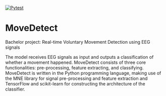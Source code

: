 [![Pytest](https://github.com/andreaslborg/p6-movedetect/actions/workflows/pylinter.yml/badge.svg?branch=main)](https://github.com/andreaslborg/p6-movedetect/actions/workflows/pylinter.yml)

# MoveDetect
Bachelor project: Real-time Voluntary Movement Detection using EEG signals

The model receives EEG signals as input and outputs a classification of whether a movement happened.
MoveDetect consists of three core functionalities: pre-processing, feature extracting, and classifying. MoveDetect is written in the Python programming language, making use of the MNE library for signal pre-processing and feature extraction and TensorFlow and scikit-learn for constructing the architecture of the classifier.
